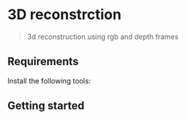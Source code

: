 # 3D reconstrction

> 3d reconstruction using rgb and depth frames

## Requirements

Install the following tools:


## Getting started
